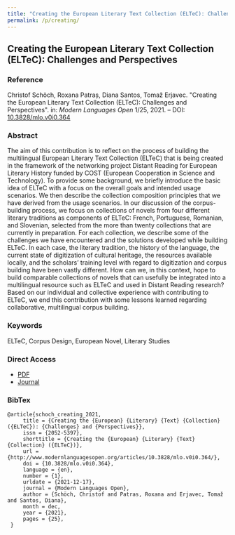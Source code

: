 ```yaml
---
title: "Creating the European Literary Text Collection (ELTeC): Challenges and Perspectives"
permalink: /p/creating/
---
```


<meta name="citation_title" content="Creating the European Literary Text Collection (ELTeC): Challenges and Perspectives">
<meta name="citation_author" content="Christof Schöch">
<meta name="citation_author" content="Roxana Patraș">
<meta name="citation_author" content="Diana Santos">
<meta name="citation_author" content="Tomaž Erjavec">
<meta name="citation_publication_date" content="2021">
<meta name="citation_journal_title" content="Modern Languages Open">
<meta name="citation_issue" content="1/25">


## Creating the European Literary Text Collection (ELTeC): Challenges and Perspectives

### Reference

Christof Schöch, Roxana Patraș, Diana Santos, Tomaž Erjavec. "Creating the European Literary Text Collection (ELTeC): Challenges and Perspectives". in: _Modern Languages Open_ 1/25, 2021. – DOI: [10.3828/mlo.v0i0.364](https://doi.org/10.3828/mlo.v0i0.364)

### Abstract

The aim of this contribution is to reflect on the process of building the multilingual European Literary Text Collection (ELTeC) that is being created in the framework of the networking project Distant Reading for European Literary History funded by COST (European Cooperation in Science and Technology). To provide some background, we briefly introduce the basic idea of ELTeC with a focus on the overall goals and intended usage scenarios. We then describe the collection composition principles that we have derived from the usage scenarios. In our discussion of the corpus-building process, we focus on collections of novels from four different literary traditions as components of ELTeC: French, Portuguese, Romanian, and Slovenian, selected from the more than twenty collections that are currently in preparation. For each collection, we describe some of the challenges we have encountered and the solutions developed while building ELTeC. In each case, the literary tradition, the history of the language, the current state of digitization of cultural heritage, the resources available locally, and the scholars’ training level with regard to digitization and corpus building have been vastly different. How can we, in this context, hope to build comparable collections of novels that can usefully be integrated into a multilingual resource such as ELTeC and used in Distant Reading research? Based on our individual and collective experience with contributing to ELTeC, we end this contribution with some lessons learned regarding collaborative, multilingual corpus building.

### Keywords

ELTeC, Corpus Design, European Novel, Literary Studies

### Direct Access

* [PDF](https://github.com/distantreading/compendium/blob/main/f/creating.pdf)
* [Journal](https://www.modernlanguagesopen.org/articles/10.3828/mlo.v0i0.364/galley/497/download/)

### BibTex

```
@article{schoch_creating_2021,
     title = {Creating the {European} {Literary} {Text} {Collection} ({ELTeC}): {Challenges} and {Perspectives}},
     issn = {2052-5397},
     shorttitle = {Creating the {European} {Literary} {Text} {Collection} ({ELTeC})},
     url = {http://www.modernlanguagesopen.org/articles/10.3828/mlo.v0i0.364/},
     doi = {10.3828/mlo.v0i0.364},
     language = {en},
     number = {1},
     urldate = {2021-12-17},
     journal = {Modern Languages Open},
     author = {Schöch, Christof and Patras, Roxana and Erjavec, Tomaž and Santos, Diana},
     month = dec,
     year = {2021},
     pages = {25},
 }
```

<span class='Z3988' title='url_ver=Z39.88-2004&amp;ctx_ver=Z39.88-2004&amp;rfr_id=info%3Asid%2Fzotero.org%3A2&amp;rft_id=info%3Adoi%2F10.3828%2Fmlo.v0i0.364&amp;rft_val_fmt=info%3Aofi%2Ffmt%3Akev%3Amtx%3Ajournal&amp;rft.genre=article&amp;rft.atitle=Creating%20the%20European%20Literary%20Text%20Collection%20(ELTeC)%3A%20Challenges%20and%20Perspectives&amp;rft.jtitle=Modern%20Languages%20Open&amp;rft.issue=1&amp;rft.aufirst=Christof&amp;rft.aulast=Sch%C3%B6ch&amp;rft.au=Christof%20Sch%C3%B6ch&amp;rft.au=Roxana%20Patras&amp;rft.au=Toma%C5%BE%20Erjavec&amp;rft.au=Diana%20Santos&amp;rft.date=2021-12-17&amp;rft.pages=25&amp;rft.issn=2052-5397&amp;rft.language=en'></span>

